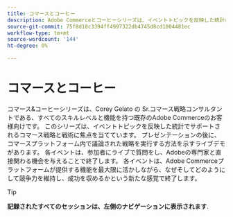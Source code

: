 ```yaml
---
title: コマースとコーヒー
description: Adobe Commerceとコーヒーシリーズは、イベントトピックを反映した統計によってサポートされるコマース戦略と戦術に焦点を当てています。
source-git-commit: 75f8d18c3394ff4997322db4745d8cd1004481ec
workflow-type: tm+mt
source-wordcount: '144'
ht-degree: 0%

---
```


# コマースとコーヒー

コマース&amp;コーヒーシリーズは、Corey Gelato の Sr.コマース戦略コンサルタントである、すべてのスキルレベルと機能を持つ既存のAdobe Commerceのお客様向けです。 このシリーズは、イベントトピックを反映した統計でサポートされるコマース戦略と戦術に焦点を当てています。 プレゼンテーションの後に、コマースプラットフォーム内で議論された戦略を実行する方法を示すライブデモがあります。 各イベントは、参加者にライブで質問をし、Adobeの専門家と直接関わる機会を与えることで終了します。 各イベントは、Adobe Commerceプラットフォームが提供する機能を最大限に活かしながら、なぜそしてどのようにして競争力を維持し、成功を収めるかという新たな感覚で終了します。

<!--
## What's New

<table>
<tr>
  <td>
    <a href="https://experienceleague.adobe.com/docs/events/apac-commerce-recordings/2022/analysis-tool.html">
      <img alt="Adobe Commerce Site Wide Analysis Tool" src="./assets/analysis-tool.png" />
    </a>
     <div>
      <a href="https://experienceleague.adobe.com/docs/events/apac-commerce-recordings/2022/analysis-tool.html">
        <strong>Adobe Commerce Site Wide Analysis Tool</strong>
      </a>
    </div>
    <p>
    <em>This webinar is ideal for merchants who want to get real-time access to all system insights, proactive steps to resolve any Adobe Commerce site problems and monitor overall site health.</em>
    <p>
  </td>
  <td>
    <a href="https://experienceleague.adobe.com/docs/events/apac-commerce-recordings/2022/new-relic.html">
      <img alt="New Relic Masterclass" src="./assets/new-relic.png" />
    </a>
     <div>
      <a href="https://experienceleague.adobe.com/docs/events/apac-commerce-recordings/2022/new-relic.html">
        <strong>New Relic Masterclass</strong>
      </a>
    </div>
    <p>
    <em>Join this webinar to learn how to take control of your infrastructure with New Relic. Approach your next campaign with absolute confidence by accessing and understanding your infrastructure data.</em>
    <p>
  </td>  
  <td>
    <a href="https://experienceleague.adobe.com/docs/events/apac-commerce-recordings/2022/upgrade.html">
      <img alt="Benefits of upgrading to Adobe Commerce 2.4.4" src="./assets/upgrade.png" />
    </a>
     <div>
      <a href="https://experienceleague.adobe.com/docs/events/apac-commerce-recordings/2022/upgrade.html">
        <strong>Benefits of upgrading to Adobe Commerce 2.4.4</strong>
      </a>
    </div>
    <p>
    <em>The latest Adobe Commerce release marks a step forward in commerce capabilities, security and performance. Join this webinar to find out how to plan and execute a smooth upgrade to take advantage of the latest improvements.</em>
    <p>
  </td>
</tr>
</table>
-->

>[!TIP]
>
>**記録されたすべてのセッションは、左側のナビゲーションに表示されます**.
